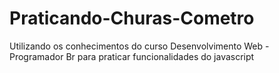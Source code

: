 # Praticando-Churas-Cometro
Utilizando os conhecimentos do curso Desenvolvimento Web - Programador Br para praticar funcionalidades do javascript
